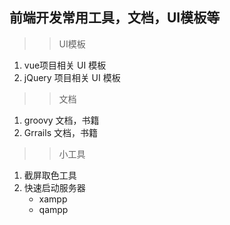 ## 前端开发常用工具，文档，UI模板等
>> UI模板
1. vue项目相关 UI 模板
2. jQuery 项目相关 UI 模板
>> 文档
1. groovy 文档，书籍
2. Grrails 文档，书籍
>> 小工具
1. 截屏取色工具
2. 快速启动服务器
    - xampp
    - qampp
    